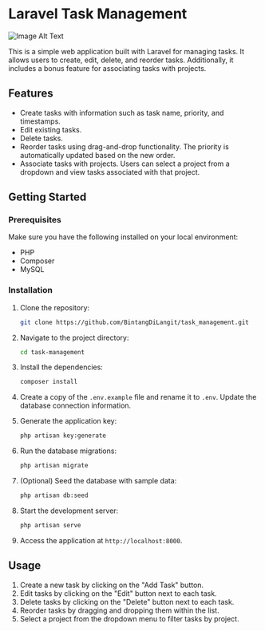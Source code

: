 # Laravel Task Management

![Image Alt Text](https://bintangmfhd.s3.ap-southeast-3.amazonaws.com/photos/1/Tech/Screenshot%202024-01-13%20at%2005.12.31.png)

This is a simple web application built with Laravel for managing tasks. It allows users to create, edit, delete, and reorder tasks. Additionally, it includes a bonus feature for associating tasks with projects.

## Features

-   Create tasks with information such as task name, priority, and timestamps.
-   Edit existing tasks.
-   Delete tasks.
-   Reorder tasks using drag-and-drop functionality. The priority is automatically updated based on the new order.
-   Associate tasks with projects. Users can select a project from a dropdown and view tasks associated with that project.

## Getting Started

### Prerequisites

Make sure you have the following installed on your local environment:

-   PHP
-   Composer
-   MySQL

### Installation

1. Clone the repository:

    ```bash
    git clone https://github.com/BintangDiLangit/task_management.git
    ```

2. Navigate to the project directory:

    ```bash
    cd task-management
    ```

3. Install the dependencies:

    ```bash
    composer install
    ```

4. Create a copy of the `.env.example` file and rename it to `.env`. Update the database connection information.

5. Generate the application key:

    ```bash
    php artisan key:generate
    ```

6. Run the database migrations:

    ```bash
    php artisan migrate
    ```

7. (Optional) Seed the database with sample data:

    ```bash
    php artisan db:seed
    ```

8. Start the development server:

    ```bash
    php artisan serve
    ```

9. Access the application at `http://localhost:8000`.

## Usage

1. Create a new task by clicking on the "Add Task" button.
2. Edit tasks by clicking on the "Edit" button next to each task.
3. Delete tasks by clicking on the "Delete" button next to each task.
4. Reorder tasks by dragging and dropping them within the list.
5. Select a project from the dropdown menu to filter tasks by project.
